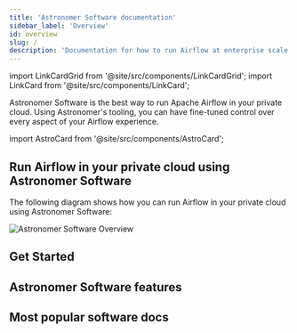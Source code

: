 ```yaml
---
title: 'Astronomer Software documentation'
sidebar_label: 'Overview'
id: overview
slug: /
description: 'Documentation for how to run Airflow at enterprise scale with Astronomer Software.'
---
```

import LinkCardGrid from '@site/src/components/LinkCardGrid';
import LinkCard from '@site/src/components/LinkCard';

<p class="DocItem__header-description">Astronomer Software is the best way to run Apache Airflow in your private cloud. Using Astronomer's tooling, you can have fine-tuned control over every aspect of your Airflow experience.</p>

import AstroCard from '@site/src/components/AstroCard';

<AstroCard />

## Run Airflow in your private cloud using Astronomer Software

The following diagram shows how you can run Airflow in your private cloud using Astronomer Software:

![Astronomer Software Overview](https://assets2.astronomer.io/main/enterpriseArchitecture.svg)

## Get Started
<LinkCardGrid>
  <LinkCard truncate label="Installation guides" description="Install Astronomer Software on your cloud." href="/software/category/install" />
  <LinkCard truncate label="Integrate an auth system" description="Set up enterprise-grade user authentication on Astronomer Software." href="/software/integrate-auth-system" />
  <LinkCard truncate label="CI/CD and automation" description="Use the Houston API and CI/CD tools to automate code deploys and changes to your platform." href="/software/ci-cd" />
</LinkCardGrid>

## Astronomer Software features
<LinkCardGrid>
  <LinkCard label="Push-button Deployments" description="Deploy an Airflow instance with the push of a button." />
  <LinkCard label="Role-based access control" description="Use an extensive RBAC system for configurable and secure user management." />
  <LinkCard label="Configurations via Helm" description="Manage cloud, network, third party provider, and system component configurations using Helm." />
  <LinkCard label="Grafana & Kibana integrations" description="System logging, monitoring, and alerts are available through Grafana and Kibana." />
  <LinkCard label="Astronomer Docker images" description="Run versions of Airflow with extended support lifecycles and additional bug testing." />
</LinkCardGrid>

## Most popular software docs
<LinkCardGrid>
  <LinkCard truncate label="Release notes" description="A list of all changes in the latest version of Astronomer Software." href="/software/release-notes" />
  <LinkCard truncate label="Customize image" description="Guides and considerations for customizing your Astro project and fine-tuning Airflow." href="/software/customize-image" />
  <LinkCard truncate label="Create a project" description="Crete all of the necessary files to run Airflow locally or on Astronomer Software." href="/software/create-project" />
</LinkCardGrid>
